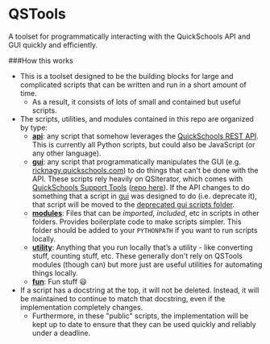 QSTools
=======

A toolset for programmatically interacting with the QuickSchools API and GUI quickly and efficiently.


###How this works
* This is a toolset designed to be the building blocks for large and complicated scripts that can be written and run in a short amount of time.
    * As a result, it consists of lots of small and contained but useful scripts.
* The scripts, utilities, and modules contained in this repo are organized by type:
    * [**api**](../master/api): any script that somehow leverages the [QuickSchools REST API](http://apidocs.quickschools.com/). This is currently all Python scripts, but could also be JavaScript (or any other language).
    * [**gui**](../master/gui): any script that programmatically manipulates the GUI (e.g. [ricknagy.quickschools.com](http://ricknagy.quickschools.com/)) to do things that can't be done with the API. These scripts rely heavily on QSIterator, which comes with [QuickSchools Support Tools](https://chrome.google.com/webstore/detail/quickschools-support-tool/hibklcekgpmoheniagkbaeebmelihonh) ([repo here](https://github.com/br1ckb0t/qs-supporttools)). If the API changes to do something that a script in [gui](../master/gui) was designed to do (i.e. deprecate it), that script will be moved to the [deprecated gui scripts folder](../master/gui/deprecated).
    * [**modules**](../master/modules): Files that can be *imported*, *included*, etc in scripts in other folders. Provides boilerplate code to make scripts simpler. This folder should be added to your `PYTHONPATH` if you want to run scripts locally.
    * [**utility**](../master/utility): Anything that you run locally that’s a utility - like converting stuff, counting stuff, etc. These generally don't rely on QSTools modules (though can) but more just are useful utilities for automating things locally.
    * [**fun**](../master/fun): Fun stuff :smiley:
* If a script has a docstring at the top, it will not be deleted. Instead, it will be maintained to continue to match that docstring, even if the implementation completely changes.
   * Furthermore, in these "public" scripts, the implementation will be kept up to date to ensure that they can be used quickly and reliably under a deadline.
